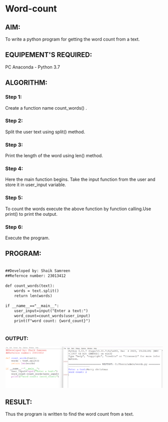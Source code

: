 # Word-count
## AIM:
To write a python program for getting the word count from a text.
## EQUIPEMENT'S REQUIRED: 
PC
Anaconda - Python 3.7
## ALGORITHM: 
### Step 1:
Create a function name count_words() .
### Step 2: 
 Split the user text using split() method.
### Step 3: 
Print the length of the word using len() method.
### Step 4:  
Here the main function begins. Take the input function from the user and store it in user_input variable.
### Step 5: 
To count the words execute the above function by function calling.Use print() to print the output. 
### Step 6: 
Execute the program.
## PROGRAM: 
``` 

##Developed by: Shaik Samreen
##Refernce number: 23013412

def count_words(text):
    words = text.split()
    return len(words)

if __name__=="__main__":
    user_input=input("Enter a text:")
    word_count=count_words(user_input)
    print(f"word count: {word_count}")


```
### OUTPUT:
![output](./word_count.png)


## RESULT:
Thus the program is written to find the word count from a text.
